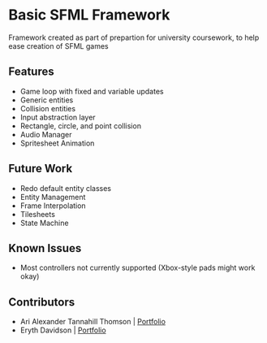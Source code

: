 # Basic SFML Framework

Framework created as part of prepartion for university coursework, to help ease creation of SFML games

## Features
- Game loop with fixed and variable updates
- Generic entities
- Collision entities
- Input abstraction layer
- Rectangle, circle, and point collision
- Audio Manager
- Spritesheet Animation
  
## Future Work
- Redo default entity classes
- Entity Management
- Frame Interpolation
- Tilesheets
- State Machine

## Known Issues
- Most controllers not currently supported (Xbox-style pads might work okay)

## Contributors
- Ari Alexander Tannahill Thomson | [Portfolio](https://www.aatthomsondev.co.uk/)
- Eryth Davidson | [Portfolio](https://eryth.is-a.dev/)


